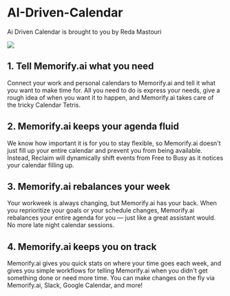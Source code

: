 # AI-Driven-Calendar
Ai Driven Calendar is brought to you by Reda Mastouri

<img src="https://assets.website-files.com/5ec848ec2b50b6cfae06f6cc/60d60f0a9ff1afafaf212698_hero-css.svg">

## 1. Tell Memorify.ai what you need
Connect your work and personal calendars to Memorify.ai and tell it what you want to make time for. All you need to do is express your needs, give a rough idea of when you want it to happen, and Memorify.ai takes care of the tricky Calendar Tetris.


## 2. Memorify.ai keeps your agenda fluid
We know how important it is for you to stay flexible, so Memorify.ai doesn't just fill up your entire calendar and prevent you from being available. Instead, Reclaim will dynamically shift events from Free to Busy as it notices your calendar filling up. 

## 3. Memorify.ai rebalances your week
Your workweek is always changing, but Memorify.ai has your back. When you reprioritize your goals or your schedule changes, Memorify.ai rebalances your entire agenda for you — just like a great assistant would. No more late night calendar sessions.

## 4. Memorify.ai keeps you on track
Memorify.ai gives you quick stats on where your time goes each week, and gives you simple workflows for telling Memorify.ai when you didn't get something done or need more time. You can make changes on the fly via Memorify.ai, Slack, Google Calendar, and more!
